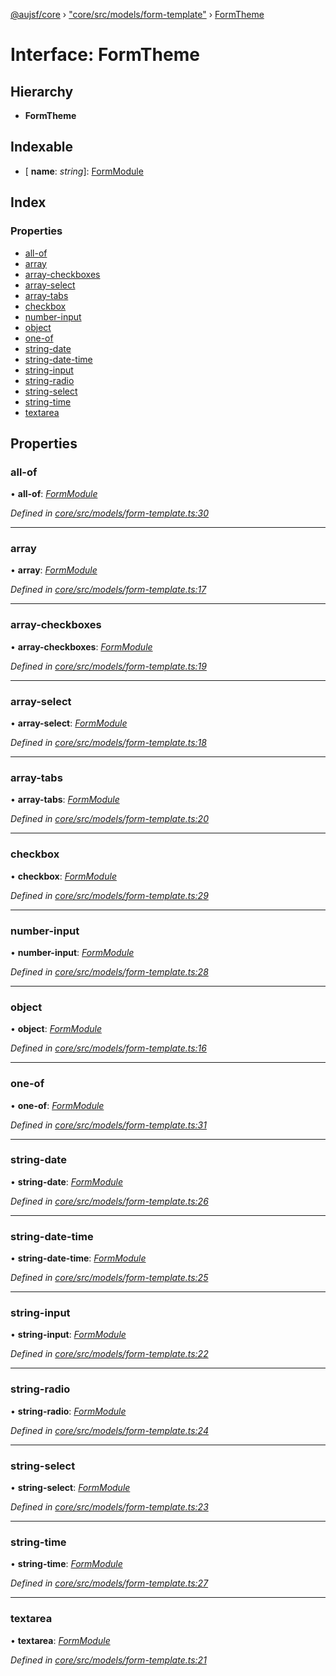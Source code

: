 [@aujsf/core](../README.md) › ["core/src/models/form-template"](../modules/_core_src_models_form_template_.md) › [FormTheme](_core_src_models_form_template_.formtheme.md)

# Interface: FormTheme

## Hierarchy

* **FormTheme**

## Indexable

* \[ **name**: *string*\]: [FormModule](../modules/_core_src_models_form_template_.md#formmodule)

## Index

### Properties

* [all-of](_core_src_models_form_template_.formtheme.md#all-of)
* [array](_core_src_models_form_template_.formtheme.md#array)
* [array-checkboxes](_core_src_models_form_template_.formtheme.md#array-checkboxes)
* [array-select](_core_src_models_form_template_.formtheme.md#array-select)
* [array-tabs](_core_src_models_form_template_.formtheme.md#array-tabs)
* [checkbox](_core_src_models_form_template_.formtheme.md#checkbox)
* [number-input](_core_src_models_form_template_.formtheme.md#number-input)
* [object](_core_src_models_form_template_.formtheme.md#object)
* [one-of](_core_src_models_form_template_.formtheme.md#one-of)
* [string-date](_core_src_models_form_template_.formtheme.md#string-date)
* [string-date-time](_core_src_models_form_template_.formtheme.md#string-date-time)
* [string-input](_core_src_models_form_template_.formtheme.md#string-input)
* [string-radio](_core_src_models_form_template_.formtheme.md#string-radio)
* [string-select](_core_src_models_form_template_.formtheme.md#string-select)
* [string-time](_core_src_models_form_template_.formtheme.md#string-time)
* [textarea](_core_src_models_form_template_.formtheme.md#textarea)

## Properties

###  all-of

• **all-of**: *[FormModule](../modules/_core_src_models_form_template_.md#formmodule)*

*Defined in [core/src/models/form-template.ts:30](https://github.com/jbockle/au-jsonschema-form/blob/ffdfbe8/packages/core/src/models/form-template.ts#L30)*

___

###  array

• **array**: *[FormModule](../modules/_core_src_models_form_template_.md#formmodule)*

*Defined in [core/src/models/form-template.ts:17](https://github.com/jbockle/au-jsonschema-form/blob/ffdfbe8/packages/core/src/models/form-template.ts#L17)*

___

###  array-checkboxes

• **array-checkboxes**: *[FormModule](../modules/_core_src_models_form_template_.md#formmodule)*

*Defined in [core/src/models/form-template.ts:19](https://github.com/jbockle/au-jsonschema-form/blob/ffdfbe8/packages/core/src/models/form-template.ts#L19)*

___

###  array-select

• **array-select**: *[FormModule](../modules/_core_src_models_form_template_.md#formmodule)*

*Defined in [core/src/models/form-template.ts:18](https://github.com/jbockle/au-jsonschema-form/blob/ffdfbe8/packages/core/src/models/form-template.ts#L18)*

___

###  array-tabs

• **array-tabs**: *[FormModule](../modules/_core_src_models_form_template_.md#formmodule)*

*Defined in [core/src/models/form-template.ts:20](https://github.com/jbockle/au-jsonschema-form/blob/ffdfbe8/packages/core/src/models/form-template.ts#L20)*

___

###  checkbox

• **checkbox**: *[FormModule](../modules/_core_src_models_form_template_.md#formmodule)*

*Defined in [core/src/models/form-template.ts:29](https://github.com/jbockle/au-jsonschema-form/blob/ffdfbe8/packages/core/src/models/form-template.ts#L29)*

___

###  number-input

• **number-input**: *[FormModule](../modules/_core_src_models_form_template_.md#formmodule)*

*Defined in [core/src/models/form-template.ts:28](https://github.com/jbockle/au-jsonschema-form/blob/ffdfbe8/packages/core/src/models/form-template.ts#L28)*

___

###  object

• **object**: *[FormModule](../modules/_core_src_models_form_template_.md#formmodule)*

*Defined in [core/src/models/form-template.ts:16](https://github.com/jbockle/au-jsonschema-form/blob/ffdfbe8/packages/core/src/models/form-template.ts#L16)*

___

###  one-of

• **one-of**: *[FormModule](../modules/_core_src_models_form_template_.md#formmodule)*

*Defined in [core/src/models/form-template.ts:31](https://github.com/jbockle/au-jsonschema-form/blob/ffdfbe8/packages/core/src/models/form-template.ts#L31)*

___

###  string-date

• **string-date**: *[FormModule](../modules/_core_src_models_form_template_.md#formmodule)*

*Defined in [core/src/models/form-template.ts:26](https://github.com/jbockle/au-jsonschema-form/blob/ffdfbe8/packages/core/src/models/form-template.ts#L26)*

___

###  string-date-time

• **string-date-time**: *[FormModule](../modules/_core_src_models_form_template_.md#formmodule)*

*Defined in [core/src/models/form-template.ts:25](https://github.com/jbockle/au-jsonschema-form/blob/ffdfbe8/packages/core/src/models/form-template.ts#L25)*

___

###  string-input

• **string-input**: *[FormModule](../modules/_core_src_models_form_template_.md#formmodule)*

*Defined in [core/src/models/form-template.ts:22](https://github.com/jbockle/au-jsonschema-form/blob/ffdfbe8/packages/core/src/models/form-template.ts#L22)*

___

###  string-radio

• **string-radio**: *[FormModule](../modules/_core_src_models_form_template_.md#formmodule)*

*Defined in [core/src/models/form-template.ts:24](https://github.com/jbockle/au-jsonschema-form/blob/ffdfbe8/packages/core/src/models/form-template.ts#L24)*

___

###  string-select

• **string-select**: *[FormModule](../modules/_core_src_models_form_template_.md#formmodule)*

*Defined in [core/src/models/form-template.ts:23](https://github.com/jbockle/au-jsonschema-form/blob/ffdfbe8/packages/core/src/models/form-template.ts#L23)*

___

###  string-time

• **string-time**: *[FormModule](../modules/_core_src_models_form_template_.md#formmodule)*

*Defined in [core/src/models/form-template.ts:27](https://github.com/jbockle/au-jsonschema-form/blob/ffdfbe8/packages/core/src/models/form-template.ts#L27)*

___

###  textarea

• **textarea**: *[FormModule](../modules/_core_src_models_form_template_.md#formmodule)*

*Defined in [core/src/models/form-template.ts:21](https://github.com/jbockle/au-jsonschema-form/blob/ffdfbe8/packages/core/src/models/form-template.ts#L21)*
